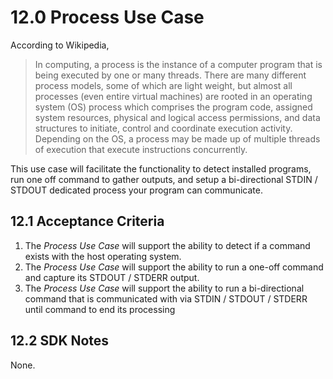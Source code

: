 # 12.0 Process Use Case

According to Wikipedia,

> In computing, a process is the instance of a computer program that is being executed by one or many threads. There are many different process models, some of which are light weight, but almost all processes (even entire virtual machines) are rooted in an operating system (OS) process which comprises the program code, assigned system resources, physical and logical access permissions, and data structures to initiate, control and coordinate execution activity. Depending on the OS, a process may be made up of multiple threads of execution that execute instructions concurrently.

This use case will facilitate the functionality to detect installed programs, run one off command to gather outputs, and setup a bi-directional STDIN / STDOUT dedicated process your program can communicate.

## 12.1 Acceptance Criteria

1. The *Process Use Case* will support the ability to detect if a command exists with the host operating system.
2. The *Process Use Case* will support the ability to run a one-off command and capture its STDOUT / STDERR output.
3. The *Process Use Case* will support the ability to run a bi-directional command that is communicated with via STDIN / STDOUT / STDERR until command to end its processing

## 12.2 SDK Notes

None.

